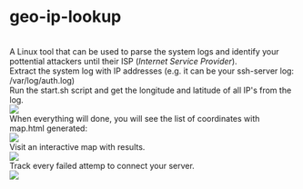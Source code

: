 # geo-ip-lookup
<br>A Linux tool that can be used to parse the system logs and identify your pottential attackers until their ISP (<i>Internet Service Provider</i>).
<br>Extract the system log with IP addresses (e.g. it can be your ssh-server log: /var/log/auth.log)
<br>Run the start.sh script and get the longitude and latitude of all IP's from the log.
<br><img src="https://i.imgur.com/vLrkrgI.jpg"/>
<br>When everything will done, you will see the list of coordinates with map.html generated:
<br><img src="https://i.imgur.com/AJc9nlL.jpg"/>
<br>Visit an interactive map with results.
<br><img src="https://i.imgur.com/Xf4rWSD.jpg"/>
<br>Track every failed attemp to connect your server.
<br><img src="https://i.imgur.com/p943AEL.jpg"/>

